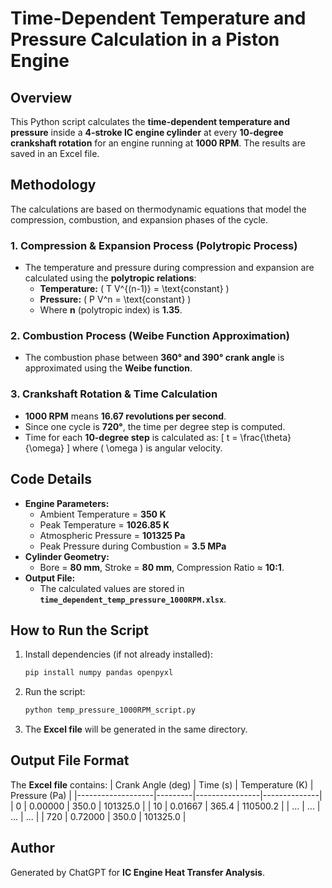 # Time-Dependent Temperature and Pressure Calculation in a Piston Engine

## Overview
This Python script calculates the **time-dependent temperature and pressure** inside a **4-stroke IC engine cylinder** at every **10-degree crankshaft rotation** for an engine running at **1000 RPM**. The results are saved in an Excel file.

## Methodology
The calculations are based on thermodynamic equations that model the compression, combustion, and expansion phases of the cycle.

### 1. **Compression & Expansion Process** (Polytropic Process)
- The temperature and pressure during compression and expansion are calculated using the **polytropic relations**:
  - **Temperature:** \( T V^{(n-1)} = \text{constant} \)
  - **Pressure:** \( P V^n = \text{constant} \)
  - Where **n** (polytropic index) is **1.35**.

### 2. **Combustion Process** (Weibe Function Approximation)
- The combustion phase between **360° and 390° crank angle** is approximated using the **Weibe function**.

### 3. **Crankshaft Rotation & Time Calculation**
- **1000 RPM** means **16.67 revolutions per second**.
- Since one cycle is **720°**, the time per degree step is computed.
- Time for each **10-degree step** is calculated as:
  \[ t = \frac{\theta}{\omega} \]
  where \( \omega \) is angular velocity.

## Code Details
- **Engine Parameters:**
  - Ambient Temperature = **350 K**
  - Peak Temperature = **1026.85 K**
  - Atmospheric Pressure = **101325 Pa**
  - Peak Pressure during Combustion = **3.5 MPa**
- **Cylinder Geometry:**
  - Bore = **80 mm**, Stroke = **80 mm**, Compression Ratio ≈ **10:1**.
- **Output File:**
  - The calculated values are stored in **`time_dependent_temp_pressure_1000RPM.xlsx`**.

## How to Run the Script
1. Install dependencies (if not already installed):
   ```sh
   pip install numpy pandas openpyxl
   ```
2. Run the script:
   ```sh
   python temp_pressure_1000RPM_script.py
   ```
3. The **Excel file** will be generated in the same directory.

## Output File Format
The **Excel file** contains:
| Crank Angle (deg) | Time (s) | Temperature (K) | Pressure (Pa) |
|-------------------|---------|----------------|--------------|
| 0                | 0.00000 | 350.0          | 101325.0     |
| 10               | 0.01667 | 365.4          | 110500.2     |
| ...              | ...     | ...            | ...          |
| 720              | 0.72000 | 350.0          | 101325.0     |

## Author
Generated by ChatGPT for **IC Engine Heat Transfer Analysis**.
